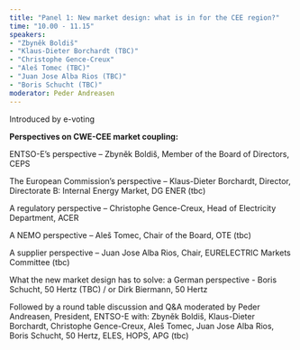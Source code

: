 ```yaml
---
title: "Panel 1: New market design: what is in for the CEE region?"
time: "10.00 - 11.15"
speakers:
- "Zbyněk Boldiš"
- "Klaus-Dieter Borchardt (TBC)"
- "Christophe Gence-Creux"
- "Aleš Tomec (TBC)"
- "Juan Jose Alba Rios (TBC)"
- "Boris Schucht (TBC)"
moderator: Peder Andreasen
---
```


Introduced by e-voting

__Perspectives on CWE-CEE market coupling:__

ENTSO-E’s perspective – Zbyněk Boldiš, Member of the Board of Directors, CEPS

The European Commission’s perspective – Klaus-Dieter Borchardt, Director, Directorate B: Internal Energy Market, DG ENER (tbc)

A regulatory perspective – Christophe Gence-Creux, Head of Electricity Department, ACER

A NEMO perspective – Aleš Tomec, Chair of the Board, OTE (tbc)

A supplier perspective – Juan Jose Alba Rios, Chair, EURELECTRIC Markets Committee (tbc)

What the new market design has to solve: a German perspective - Boris Schucht, 50 Hertz (TBC) / or Dirk Biermann, 50 Hertz



Followed by a round table discussion and Q&A moderated by Peder Andreasen, President, ENTSO-E with: Zbyněk Boldiš, Klaus-Dieter Borchardt, Christophe Gence-Creux, Aleš Tomec, Juan Jose Alba Rios, Boris Schucht, 50 Hertz, ELES, HOPS, APG (tbc)